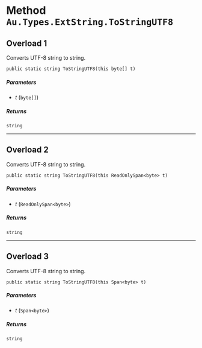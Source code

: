 # Method `Au.Types.ExtString.ToStringUTF8`

## Overload 1

Converts UTF-8 string to string.

```
public static string ToStringUTF8(this byte[] t)
```

##### Parameters

- *t*  (`byte[]`)

##### Returns

`string`

* * *

## Overload 2

Converts UTF-8 string to string.

```
public static string ToStringUTF8(this ReadOnlySpan<byte> t)
```

##### Parameters

- *t*  (`ReadOnlySpan<byte>`)

##### Returns

`string`

* * *

## Overload 3

Converts UTF-8 string to string.

```
public static string ToStringUTF8(this Span<byte> t)
```

##### Parameters

- *t*  (`Span<byte>`)

##### Returns

`string`